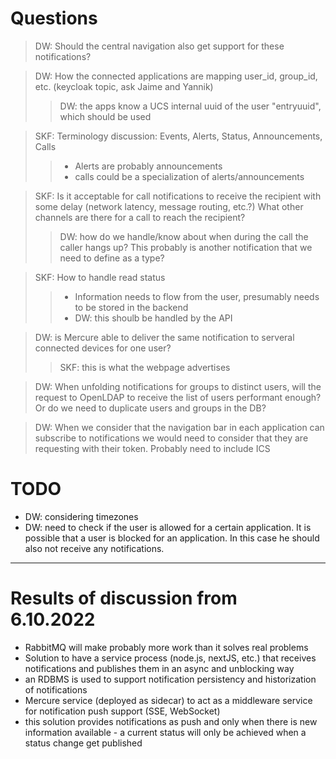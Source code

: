 # Questions

> DW: Should the central navigation also get support for these notifications?

> DW: How the connected applications are mapping user_id, group_id, etc. (keycloak topic, ask Jaime and Yannik)
  >> DW: the apps know a UCS internal uuid of the user "entryuuid", which should be used

> SKF: Terminology discussion: Events, Alerts, Status, Announcements, Calls
  >> - Alerts are probably announcements
  >> - calls could be a specialization of alerts/announcements

> SKF: Is it acceptable for call notifications to receive the recipient with some delay (network latency, message routing, etc.?) What other channels are there for a call to reach the recipient?
  >> DW: how do we handle/know about when during the call the caller hangs up? This probably is another notification that we need to define as a type?

> SKF: How to handle read status
  >> - Information needs to flow from the user, presumably needs to be stored in the backend
  >> - DW: this shoulb be handled by the API

> DW: is Mercure able to deliver the same notification to serveral connected devices for one user?
  >> SKF: this is what the webpage advertises

> DW: When unfolding notifications for groups to distinct users, will the request to OpenLDAP to receive the list of users performant enough? Or do we need to duplicate users and groups in the DB?

> DW: When we consider that the navigation bar in each application can subscribe to notifications we would need to consider that they are requesting with their token. Probably need to include ICS

# TODO
- DW: considering timezones
- DW: need to check if the user is allowed for a certain application. It is possible that a user is blocked for an application. In this case he should also not receive any notifications. 

---  
# Results of discussion from 6.10.2022

- RabbitMQ will make probably more work than it solves real problems
- Solution to have a service process (node.js, nextJS, etc.) that receives notifications and publishes them in an async and unblocking way
- an RDBMS is used to support notification persistency and historization of notifications
- Mercure service (deployed as sidecar) to act as a middleware service for notification push support (SSE, WebSocket)
- this solution provides notifications as push and only when there is new information available - a current status will only be achieved when a status change get published
